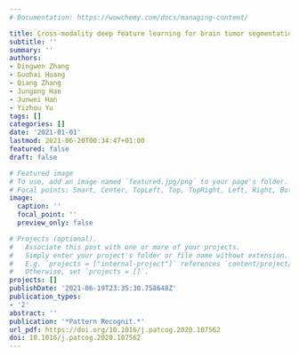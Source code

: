 ```yaml
---
# Documentation: https://wowchemy.com/docs/managing-content/

title: Cross-modality deep feature learning for brain tumor segmentation
subtitle: ''
summary: ''
authors:
- Dingwen Zhang
- Guohai Huang
- Qiang Zhang
- Jungong Han
- Junwei Han
- Yizhou Yu
tags: []
categories: []
date: '2021-01-01'
lastmod: 2021-06-20T00:34:47+01:00
featured: false
draft: false

# Featured image
# To use, add an image named `featured.jpg/png` to your page's folder.
# Focal points: Smart, Center, TopLeft, Top, TopRight, Left, Right, BottomLeft, Bottom, BottomRight.
image:
  caption: ''
  focal_point: ''
  preview_only: false

# Projects (optional).
#   Associate this post with one or more of your projects.
#   Simply enter your project's folder or file name without extension.
#   E.g. `projects = ["internal-project"]` references `content/project/deep-learning/index.md`.
#   Otherwise, set `projects = []`.
projects: []
publishDate: '2021-06-19T23:35:30.758648Z'
publication_types:
- '2'
abstract: ''
publication: '*Pattern Recognit.*'
url_pdf: https://doi.org/10.1016/j.patcog.2020.107562
doi: 10.1016/j.patcog.2020.107562
---
```

